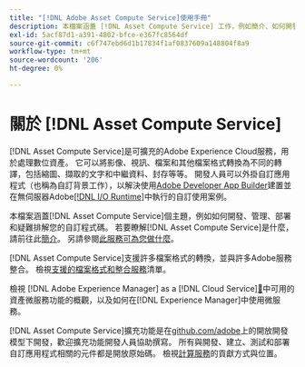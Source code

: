 ```yaml
---
title: "[!DNL Adobe Asset Compute Service]使用手冊"
description: 本檔案涵蓋 [!DNL Asset Compute Service] 工作，例如簡介、如何開發、管理、部署和疑難排解您的自訂程式碼。
exl-id: 5acf87d1-a391-4802-bfce-e367fc8564df
source-git-commit: c6f747ebd6d1b17834f1af0837609a148804f8a9
workflow-type: tm+mt
source-wordcount: '206'
ht-degree: 0%

---
```


# 關於 [!DNL Asset Compute Service]

[!DNL Asset Compute Service]是可擴充的Adobe Experience Cloud服務，用於處理數位資產。 它可以將影像、視訊、檔案和其他檔案格式轉換為不同的轉譯，包括縮圖、擷取的文字和中繼資料、封存等等。 開發人員可以外掛自訂應用程式（也稱為自訂背景工作），以解決使用[Adobe Developer App Builder](https://developer.adobe.com/app-builder/docs/overview)建置並在無伺服器Adobe[[!DNL I/O Runtime]](https://developer.adobe.com/runtime/)中執行的自訂使用案例。

本檔案涵蓋[!DNL Asset Compute Service]個主題，例如如何開發、管理、部署和疑難排解您的自訂程式碼。 若要瞭解[!DNL Asset Compute Service]是什麼，請前往此[簡介](introduction.md)。 另請參閱[此服務可為您做什麼](introduction.md#possible-use-cases-benefits)。

[!DNL Asset Compute Service]支援許多檔案格式的轉換，並與許多Adobe服務整合。 檢視[支援的檔案格式和整合服務](https://experienceleague.adobe.com/en/docs/experience-manager-cloud-service/content/assets/file-format-support)清單。

檢視 [!DNL Adobe Experience Manager] as a [!DNL Cloud Service][&#128279;](https://experienceleague.adobe.com/zh-hant/docs/experience-manager-cloud-service/content/assets/asset-microservices-overview)中可用的資產微服務功能的概觀，以及如何在[!DNL Experience Manager]中使用微服務。

[!DNL Asset Compute Service]擴充功能是在[github.com/adobe](https://github.com/adobe)上的開放開發模型下開發，歡迎擴充功能開發人員協助撰寫。 所有與開發、建立、測試和部署自訂應用程式相關的元件都是開放原始碼。 檢視[計算服務](contribute-to-compute-service.md)的貢獻方式與位置。

<!--
Possible to record the below info here in this landing page to centralize the miscellaneous info about Asset Compute Service?
 List of dependencies and requirements SDK, CLI, Devtools, etc.? Or may be a link to the prerequisites.
 Introduction video when Tech Marketing team shares one.
-->

